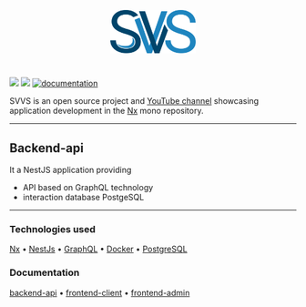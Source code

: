 <!--suppress HtmlDeprecatedAttribute -->
<p align="center">
<img src="https://raw.githubusercontent.com/VladiRR/svvs/master/images/svvs_v02.png" width="150" alt="logo svvs">
</p>

# 
[![](https://img.shields.io/badge/youtube-chanel-blue?style=flat&logo=youtube&logoColor=white)](https://www.youtube.com/channel/UCE8ux2eOsw_X7XVrI5mpYkg)
[![](https://img.shields.io/badge/SVVS-chat-blue?style=flat&logo=telegram&logoColor=white)](https://t.me/svvs_chat)
[![documentation](https://github.com/VladiRR/svvs/actions/workflows/generateDocs.yml/badge.svg)](https://github.com/VladiRR/svvs/actions/workflows/generateDocs.yml)

SVVS is an open source project and [YouTube channel](https://www.youtube.com/channel/UCE8ux2eOsw_X7XVrI5mpYkg) showcasing application development in the [Nx](https://nx.dev) mono repository.

---
## Backend-api
It a NestJS application providing
- API based on GraphQL technology 
-  interaction database PostgeSQL
---

### Technologies used

[Nx](https://nx.dev)
• [NestJs](https://nestjs.com)
• [GraphQL](https://graphql.org/)
• [Docker](https://www.docker.com/)
• [PostgreSQL](https://www.postgresql.org/)


### Documentation

[backend-api](https://vladirr.github.io/svvs/api/)
• [frontend-client](https://vladirr.github.io/svvs/client/)
• [frontend-admin](https://vladirr.github.io/svvs/admin/)

